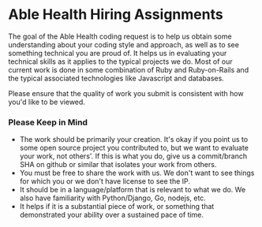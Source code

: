 # Able Health Hiring Assignments

The goal of the Able Health coding request is to help us obtain some understanding about your coding style and approach, as well as to see something technical you are proud of.   It helps us in evaluating your technical skills as it applies to the typical projects we do.  Most of our current work is done in some combination of Ruby and Ruby-on-Rails and the typical associated technologies like Javascript and databases.  

Please ensure that the quality of work you submit is consistent with how you'd like to be viewed.

### Please Keep in Mind 

- The work should be primarily your creation.  It's okay if you point us to some open source project you contributed to, but we want to evaluate your work, not others'.  If this is what you do, give us a commit/branch SHA on github or similar that isolates your work from others.
- You must be free to share the work with us. We don't want to see things for which you or we don't have license to see the IP.
- It should be in a language/platform that is relevant to what we do.  We also have familiarity with Python/Django, Go, nodejs, etc.
- It helps if it is a substantial piece of work, or something that demonstrated your ability over a sustained pace of time.
